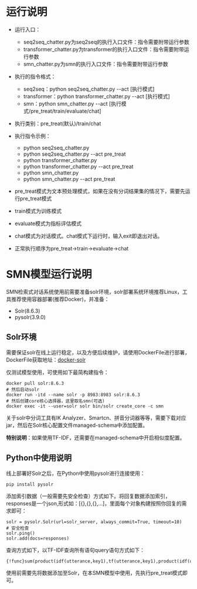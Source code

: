 
# 运行说明
+ 运行入口：
   + seq2seq_chatter.py为seq2seq的执行入口文件：指令需要附带运行参数
   + transformer_chatter.py为transformer的执行入口文件：指令需要附带运行参数
   + smn_chatter.py为smn的执行入口文件：指令需要附带运行参数
+ 执行的指令格式：
   + seq2seq：python seq2seq_chatter.py --act [执行模式]
   + transformer：python transformer_chatter.py --act [执行模式]
   + smn：python smn_chatter.py --act [执行模式/pre_treat/train/evaluate/chat]
+ 执行类别：pre_treat(默认)/train/chat
+ 执行指令示例：
   + python seq2seq_chatter.py
   + python seq2seq_chatter.py --act pre_treat
   + python transformer_chatter.py
   + python transformer_chatter.py --act pre_treat
   + python smn_chatter.py
   + python smn_chatter.py --act pre_treat
+ pre_treat模式为文本预处理模式，如果在没有分词结果集的情况下，需要先运行pre_treat模式
+ train模式为训练模式
+ evaluate模式为指标评估模式
+ chat模式为对话模式。chat模式下运行时，输入exit即退出对话。

+ 正常执行顺序为pre_treat->train->evaluate->chat

# SMN模型运行说明
SMN检索式对话系统使用前需要准备solr环境，solr部署系统环境推荐Linux，工具推荐使用容器部署(推荐Docker)，并准备：
+ Solr(8.6.3)
+ pysolr(3.9.0)
## Solr环境
需要保证solr在线上运行稳定，以及方便后续维护，请使用DockerFile进行部署，DockerFile获取地址：[docker-solr](https://github.com/docker-solr/docker-solr)

仅测试模型使用，可使用如下最简构建指令：
```
docker pull solr:8.6.3
# 然后启动solr
docker run -itd --name solr -p 8983:8983 solr:8.6.3
# 然后创建core核心选择器，这里取名smn(可选)
docker exec -it --user=solr solr bin/solr create_core -c smn
```

关于solr中分词工具有IK Analyzer、Smartcn、拼音分词器等等，需要下载对应jar，然后在Solr核心配置文件managed-schema中添加配置。

**特别说明**：如果使用TF-IDF，还需要在managed-schema中开启相似度配置。
## Python中使用说明
线上部署好Solr之后，在Python中使用pysolr进行连接使用：
```
pip install pysolr
```

添加索引数据（一般需要先安全检查）方式如下。将回复数据添加索引，responses是一个json,形式如：[{},{},{},...]，里面每个对象构建按照你回复的需求即可：
```
solr = pysolr.Solr(url=solr_server, always_commit=True, timeout=10)
# 安全检查
solr.ping()
solr.add(docs=responses)
```

查询方式如下，以TF-IDF查询所有语句query语句方式如下：
```
{!func}sum(product(idf(utterance,key1),tf(utterance,key1),product(idf(utterance,key2),tf(utterance,key2),...)
```

使用前需要先将数据添加至Solr，在本SMN模型中使用，先执行pre_treat模式即可。
